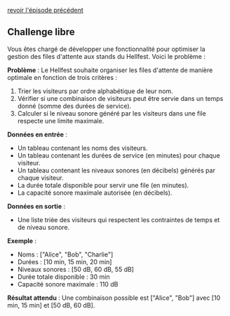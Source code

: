 [revoir l'épisode précédent](./)

## Challenge libre
Vous êtes chargé de développer une fonctionnalité pour optimiser la gestion des files d'attente aux stands du Hellfest. Voici le problème :

**Problème** :
Le Hellfest souhaite organiser les files d'attente de manière optimale en fonction de trois critères :
1. Trier les visiteurs par ordre alphabétique de leur nom.
2. Vérifier si une combinaison de visiteurs peut être servie dans un temps donné (somme des durées de service).
3. Calculer si le niveau sonore généré par les visiteurs dans une file respecte une limite maximale.

**Données en entrée** :
- Un tableau contenant les noms des visiteurs.
- Un tableau contenant les durées de service (en minutes) pour chaque visiteur.
- Un tableau contenant les niveaux sonores (en décibels) générés par chaque visiteur.
- La durée totale disponible pour servir une file (en minutes).
- La capacité sonore maximale autorisée (en décibels).

**Données en sortie** :
- Une liste triée des visiteurs qui respectent les contraintes de temps et de niveau sonore.

**Exemple** :
- Noms : ["Alice", "Bob", "Charlie"]
- Durées : [10 min, 15 min, 20 min]
- Niveaux sonores : [50 dB, 60 dB, 55 dB]
- Durée totale disponible : 30 min
- Capacité sonore maximale : 110 dB

**Résultat attendu** : Une combinaison possible est ["Alice", "Bob"] avec [10 min, 15 min] et [50 dB, 60 dB].